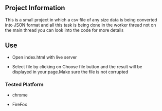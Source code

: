 
## Project Information

This is a small project in which a csv file of any size data is being converted into JSON format and all this task is being done in the worker thread not on the main thread you can look into the code for more details



## Use
- Open index.html with live server
  
- Select file by clicking on Choose file button and the result will be displayed in your page.Make sure the file is not corrupted


### Tested Platform
- chrome
  
- FireFox
  